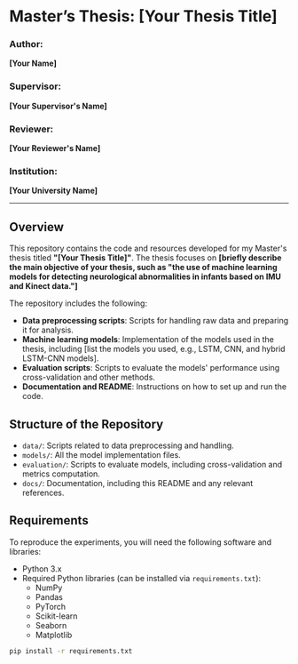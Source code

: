# Master’s Thesis: **[Your Thesis Title]**

### Author: 
**[Your Name]**

### Supervisor: 
**[Your Supervisor's Name]**

### Reviewer: 
**[Your Reviewer's Name]**

### Institution: 
**[Your University Name]**

---

## Overview
This repository contains the code and resources developed for my Master's thesis titled **"[Your Thesis Title]"**. The thesis focuses on **[briefly describe the main objective of your thesis, such as "the use of machine learning models for detecting neurological abnormalities in infants based on IMU and Kinect data."]**

The repository includes the following:
- **Data preprocessing scripts**: Scripts for handling raw data and preparing it for analysis.
- **Machine learning models**: Implementation of the models used in the thesis, including [list the models you used, e.g., LSTM, CNN, and hybrid LSTM-CNN models].
- **Evaluation scripts**: Scripts to evaluate the models' performance using cross-validation and other methods.
- **Documentation and README**: Instructions on how to set up and run the code.

## Structure of the Repository
- `data/`: Scripts related to data preprocessing and handling.
- `models/`: All the model implementation files.
- `evaluation/`: Scripts to evaluate models, including cross-validation and metrics computation.
- `docs/`: Documentation, including this README and any relevant references.

## Requirements
To reproduce the experiments, you will need the following software and libraries:
- Python 3.x
- Required Python libraries (can be installed via `requirements.txt`):
    - NumPy
    - Pandas
    - PyTorch
    - Scikit-learn
    - Seaborn
    - Matplotlib

```bash
pip install -r requirements.txt

